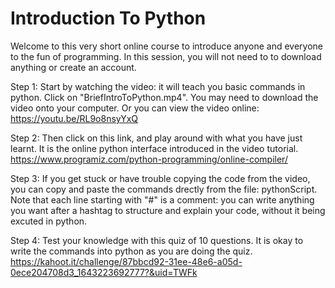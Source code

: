 # Introduction To Python
Welcome to this very short online course to introduce anyone and everyone to the fun of programming.
In this session, you will not need to to download anything or create an account.

Step 1:
Start by watching the video: it will teach you basic commands in python.
Click on "BriefIntroToPython.mp4". You may need to download the video onto your computer.
Or you can view the video online: https://youtu.be/RL9o8nsyYxQ

Step 2:
Then click on this link, and play around with what you have just learnt.
It is the online python interface introduced in the video tutorial.
https://www.programiz.com/python-programming/online-compiler/

Step 3:
If you get stuck or have trouble copying the code from the video, you can copy and paste the commands drectly from the file: pythonScript.
Note that each line starting with "#" is a comment: you can write anything you want after a hashtag to structure and explain your code, without it being excuted in python.

Step 4:
Test your knowledge with this quiz of 10 questions.
It is okay to write the commands into python as you are doing the quiz.
https://kahoot.it/challenge/87bbcd92-31ee-48e6-a05d-0ece204708d3_1643223692777?&uid=TWFk

